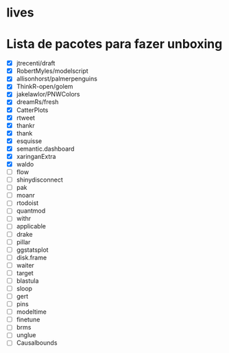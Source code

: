 
<!-- README.md is generated from README.Rmd. Please edit that file -->

# lives

# Lista de pacotes para fazer unboxing

  - [x] jtrecenti/draft
  - [x] RobertMyles/modelscript
  - [x] allisonhorst/palmerpenguins
  - [x] ThinkR-open/golem
  - [x] jakelawlor/PNWColors
  - [x] dreamRs/fresh
  - [x] CatterPlots
  - [x] rtweet
  - [x] thankr
  - [x] thank
  - [x] esquisse
  - [x] semantic.dashboard
  - [x] xaringanExtra
  - [x] waldo
  - [ ] flow
  - [ ] shinydisconnect
  - [ ] pak
  - [ ] moanr
  - [ ] rtodoist
  - [ ] quantmod
  - [ ] withr
  - [ ] applicable
  - [ ] drake
  - [ ] pillar
  - [ ] ggstatsplot
  - [ ] disk.frame
  - [ ] waiter
  - [ ] target
  - [ ] blastula
  - [ ] sloop
  - [ ] gert
  - [ ] pins
  - [ ] modeltime
  - [ ] finetune
  - [ ] brms
  - [ ] unglue
  - [ ] Causalbounds
